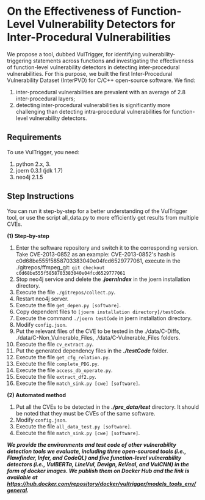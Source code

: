 # On the Effectiveness of Function-Level Vulnerability Detectors for Inter-Procedural Vulnerabilities #

We propose a tool, dubbed VulTrigger, for identifying vulnerability-triggering statements across functions and investigating the effectiveness of function-level vulnerability detectors in detecting inter-procedural vulnerabilities.  For this purpose, we built the first Inter-Procedural Vulnerability Dataset (InterPVD) for C/C++ open-source software. We find: 
1. inter-procedural vulnerabilities are prevalent with an average of 2.8 inter-procedural layers;
2. detecting inter-procedural vulnerabilities is significantly more challenging than detecting intra-procedural vulnerabilities for function-level vulnerability detectors.


##  Requirements ##
To use VulTrigger, you need:
1. python 2.x, 3.
2. joern 0.3.1 (jdk 1.7)
3. neo4j 2.1.5

## Step Instructions ##
You can run it step-by-step for a better understanding of the VulTrigger tool, or use the script all_data.py to more efficiently get results from multiple CVEs.

**(1) Step-by-step**
1. Enter the software repository and switch it to the corresponding version.
	Take CVE-2013-0852 as an example:
	CVE-2013-0852's hash is c0d68be555f5858703383040e04fcd6529777061, execute in the ./gitrepos/ffmpeg_git:
	`git checkout c0d68be555f5858703383040e04fcd6529777061`
2. Stop neo4j service and delete the .***joernIndex*** in the joern installation directory.
3. Execute the file `./gitrepos/collect.py`.
4. Restart neo4j server.
5. Execute the file `get_depen.py [software]`.
6. Copy dependent files to `[joern installation directory]/testCode`.
7. Execute the command `./joern testCode` in joern installation directory.
8. Modify `config.json`.
9. Put the relevant files of the CVE to be tested in the ./data/C-Diffs, ./data/C-Non_Vulnerable_Files, ./data/C-Vulnerable_Files folders.
10. Execute the file `cv_extract.py`. 
11. Put the generated dependency files in the ***./testCode*** folder.
12. Execute the file `get_cfg_relation.py`.
13. Execute the file `complete_PDG.py`.
14. Execute the file `access_db_operate.py`.
15. Execute the file `extract_df2.py`.
16. Execute the file `match_sink.py [cwe] [software]`. 

**(2) Automated method**
1. Put all the CVEs to be detected in the ***./pre_data/test*** directory. It should be noted that they must be CVEs of the same software.
2. Modify `config.json`.
3. Execute the file `all_data_test.py [software]`. 
4. Execute the file `match_sink.py [cwe] [software]`. 

***We provide the environments and test code of other vulnerability detection tools we evaluate, including three open-sourced tools (i.e., Flawfinder, Infer, and CodeQL) and five function-level vulnerability detectors (i.e., VulBERTa, LineVul, Devign, ReVeal, and VulCNN) in the form of docker images. We publish them on Docker Hub and the link is available at https://hub.docker.com/repository/docker/vultrigger/models_tools_env/general.***
